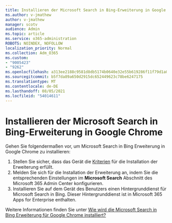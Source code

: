 ```yaml
---
title: Installieren der Microsoft Search in Bing-Erweiterung in Google Chrome
ms.author: v-jmathew
author: v-jmathew
manager: scotv
audience: Admin
ms.topic: article
ms.service: o365-administration
ROBOTS: NOINDEX, NOFOLLOW
localization_priority: Normal
ms.collection: Adm_O365
ms.custom:
- "9005423"
- "9262"
ms.openlocfilehash: a313ee2188c9581d8db5174b0640e32e55b619286f11f79d1a0293b66cc7c374
ms.sourcegitcommit: b5f7da89a650d2915dc652449623c78be6247175
ms.translationtype: MT
ms.contentlocale: de-DE
ms.lasthandoff: 08/05/2021
ms.locfileid: "54014611"
---
```

# <a name="install-the-microsoft-search-in-bing-extension-in-google-chrome"></a>Installieren der Microsoft Search in Bing-Erweiterung in Google Chrome

Gehen Sie folgendermaßen vor, um Microsoft Search in Bing Erweiterung in Google Chrome zu installieren:

1. Stellen Sie sicher, dass das Gerät die [Kriterien](https://go.microsoft.com/fwlink/?linkid=2152236) für die Installation der Erweiterung erfüllt.
2. Melden Sie sich für die Installation der Erweiterung an, indem Sie die entsprechenden Einstellungen im **Microsoft Search** Abschnitt des Microsoft 365 Admin Center konfigurieren.
3. Installieren Sie auf dem Gerät des Benutzers einen Hintergrunddienst für Microsoft Search in Bing. Dieser Hintergrunddienst ist in Microsoft 365 Apps for Enterprise enthalten.

Weitere Informationen finden Sie unter [Wie wird die Microsoft Search in Bing Erweiterung für Google Chrome installiert?](https://go.microsoft.com/fwlink/?linkid=2150992)
